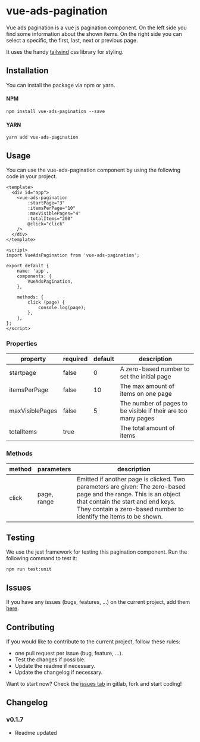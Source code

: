 # vue-ads-pagination

Vue ads pagination is a vue js pagination component. 
On the left side you find some information about the shown items.
On the right side you can select a specific, the first, last, next or previous page.

It uses the handy
[tailwind](https://tailwindcss.com/docs/what-is-tailwind/) css library for styling.

## Installation

You can install the package via npm or yarn.

#### NPM

```npm install vue-ads-pagination --save```

#### YARN

```yarn add vue-ads-pagination```

## Usage

You can use the vue-ads-pagination component by using the following code in your project.

```vue
<template>
  <div id="app">
    <vue-ads-pagination
        :startPage="3"
        :itemsPerPage="10"
        :maxVisiblePages="4"
        :totalItems="200"
        @click="click"
    />
  </div>
</template>

<script>
import VueAdsPagination from 'vue-ads-pagination';

export default {
    name: 'app',
    components: {
        VueAdsPagination,
    },

    methods: {
        click (page) {
            console.log(page);
        },
    },
};
</script>
```

### Properties

| property | required | default | description |
| --- | --- | --- | --- |
| startpage | false | 0 | A zero-based number to set the initial page |
| itemsPerPage | false | 10 | The max amount of items on one page |
| maxVisiblePages | false | 5 | The number of pages to be visible if their are too many pages |
| totalItems | true |  | The total amount of items |

### Methods

| method | parameters | description |
| --- | --- | --- |
| click | page, range | Emitted if another page is clicked. Two parameters are given: The zero-based page and the range. This is an object that contain the start and end keys. They contain a zero-based number to identify the items to be shown.|

## Testing

We use the jest framework for testing this pagination component. Run the following command to test it:

```
npm run test:unit
```

## Issues

If you have any issues (bugs, features, ...) on the current project, add them [here](https://gitlab.com/arnedesmedt/vue-ads-pagination/issues/new).

## Contributing

If you would like to contribute to the current project, follow these rules:
 
 - one pull request per issue (bug, feature, ...).
 - Test the changes if possible.
 - Update the readme if necessary.
 - Update the changelog if necessary.
 
Want to start now? Check the [issues tab](https://gitlab.com/arnedesmedt/vue-ads-pagination/issues) in gitlab, fork and start coding!

## Changelog

### v0.1.7

 - Readme updated
